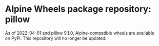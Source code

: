 # Alpine Wheels package repository: pillow

As of 2022-04-01 and pillow 9.1.0, Alpine-compatible wheels are available on PyPI. This repository will no longer be updated.
